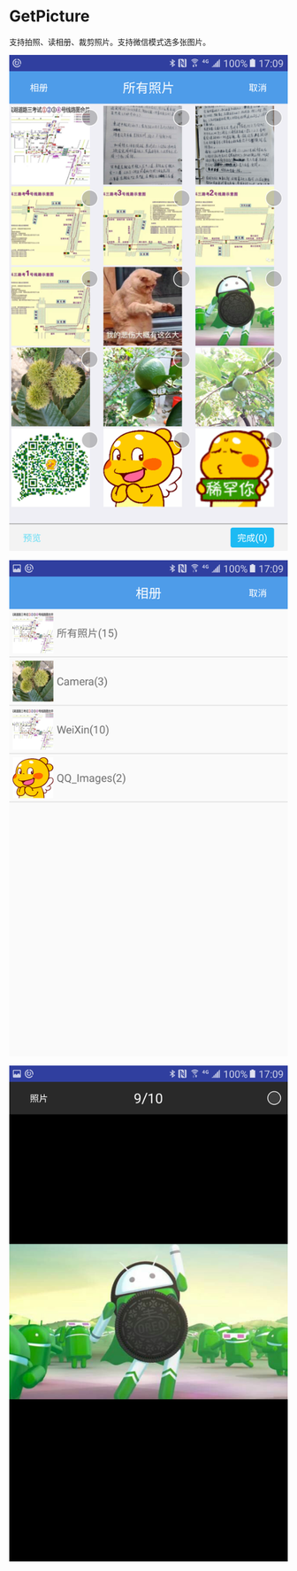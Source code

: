 # GetPicture

支持拍照、读相册、裁剪照片。支持微信模式选多张图片。

![](https://github.com/flueky/GetPicture/blob/master/Screenshot_20170904-170919.png)

![](https://github.com/flueky/GetPicture/blob/master/Screenshot_20170904-170923.png)

![](https://github.com/flueky/GetPicture/blob/master/Screenshot_20170904-170931.png)


